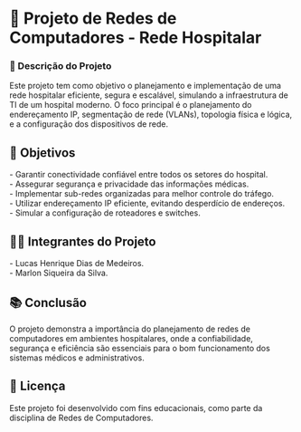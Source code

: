 <h1>🏥 Projeto de Redes de Computadores - Rede Hospitalar</h1>

<h3>📖 Descrição do Projeto</h3>
<p>Este projeto tem como objetivo o planejamento e implementação de uma rede hospitalar eficiente, 
segura e escalável, simulando a infraestrutura de TI de um hospital moderno. O foco principal é o 
planejamento do endereçamento IP, segmentação de rede (VLANs), topologia física e lógica, e a 
configuração dos dispositivos de rede.</p>

<h2>🎯 Objetivos</h2>
<p> - Garantir conectividade confiável entre todos os setores do hospital.<br>
  - Assegurar segurança e privacidade das informações médicas.<br>
  - Implementar sub-redes organizadas para melhor controle do tráfego.<br>
  - Utilizar endereçamento IP eficiente, evitando desperdício de endereços.<br>
  - Simular a configuração de roteadores e switches.</p>

<h2>👨‍💻 Integrantes do Projeto</h2>
<p> - Lucas Henrique Dias de Medeiros.<br>
 - Marlon Siqueira da Silva.</p>

<h2>📚 Conclusão</h2>
<p>O projeto demonstra a importância do planejamento de redes de computadores em ambientes hospitalares, 
onde a confiabilidade, segurança e eficiência são essenciais para o bom funcionamento dos sistemas médicos 
e administrativos.</p>

<h2>🧾 Licença</h2>
<p>Este projeto foi desenvolvido com fins educacionais, como parte da disciplina de Redes de Computadores.</p>
